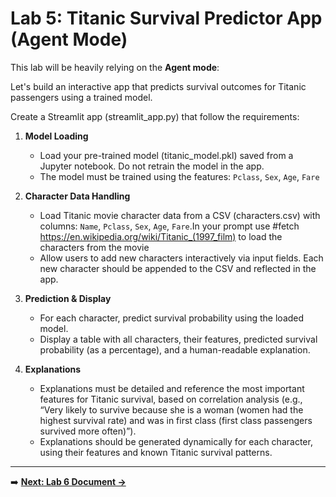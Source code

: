 # Lab 5: Titanic Survival Predictor App (Agent Mode)

This lab will be heavily relying on the **Agent mode**: 

Let's build an interactive app that predicts survival outcomes for Titanic passengers using a trained model.

Create a Streamlit app (streamlit_app.py) that follow the requirements: 

1. **Model Loading**
   - Load your pre-trained model (titanic_model.pkl) saved from a Jupyter notebook. Do not retrain the model in the app.
   - The model must be trained using the features: `Pclass`, `Sex`, `Age`, `Fare`

2. **Character Data Handling**
   - Load Titanic movie character data from a CSV (characters.csv) with columns: `Name`, `Pclass`, `Sex`, `Age`, `Fare`.In your prompt use #fetch https://en.wikipedia.org/wiki/Titanic_(1997_film) to load the characters from the movie
   - Allow users to add new characters interactively via input fields. Each new character should be appended to the CSV and reflected in the app.

3. **Prediction & Display**
   - For each character, predict survival probability using the loaded model.
   - Display a table with all characters, their features, predicted survival probability (as a percentage), and a human-readable explanation.

4. **Explanations**
   - Explanations must be detailed and reference the most important features for Titanic survival, based on correlation analysis (e.g., “Very likely to survive because she is a woman (women had the highest survival rate) and was in first class (first class passengers survived more often)”).
   - Explanations should be generated dynamically for each character, using their features and known Titanic survival patterns.

---

➡️ **[Next: Lab 6 Document →](Lab%206%20Document.md)**

